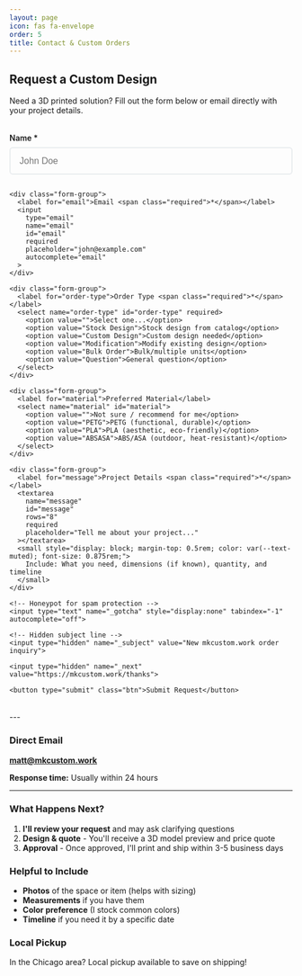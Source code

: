 ```yaml
---
layout: page
icon: fas fa-envelope
order: 5
title: Contact & Custom Orders
---
```


<style>
.page-contact .contact-form { max-width: 600px; margin: 2rem 0; }
.page-contact .form-group { margin-bottom: 1.75rem; }
.page-contact .form-group label { display: block; margin-bottom: 0.5rem; font-weight: 600; color: var(--heading-color); }
.page-contact .form-group input,
.page-contact .form-group select,
.page-contact .form-group textarea { width: 100%; padding: 0.85rem 1rem; border: 2px solid #e9ecef; border-radius: 6px; background: var(--main-bg); color: var(--text-color); font-size: 1rem; transition: all 0.2s ease; }
[data-mode="dark"] .page-contact .form-group input,
[data-mode="dark"] .page-contact .form-group select,
[data-mode="dark"] .page-contact .form-group textarea { border-color: #3d444d; }
.page-contact .form-group input:focus,
.page-contact .form-group select:focus,
.page-contact .form-group textarea:focus { outline: none; border-color: #2a7ae2; box-shadow: 0 0 0 3px rgba(42, 122, 226, 0.1); }
.page-contact .form-group select { appearance: none; background-image: url("data:image/svg+xml,%3Csvg xmlns='http://www.w3.org/2000/svg' width='12' height='12' viewBox='0 0 12 12'%3E%3Cpath fill='%23666' d='M6 9L1 4h10z'/%3E%3C/svg%3E"); background-repeat: no-repeat; background-position: right 1rem center; padding-right: 2.5rem; cursor: pointer; }
[data-mode="dark"] .page-contact .form-group select { background-image: url("data:image/svg+xml,%3Csvg xmlns='http://www.w3.org/2000/svg' width='12' height='12' viewBox='0 0 12 12'%3E%3Cpath fill='%23aaa' d='M6 9L1 4h10z'/%3E%3C/svg%3E"); }
.page-contact .form-group textarea { resize: vertical; min-height: 140px; }
.page-contact .contact-form button[type="submit"] { background: #2a7ae2; color: #ffffff !important; padding: 0.85rem 2.5rem; border: none; border-radius: 6px; font-size: 1rem; font-weight: 600; cursor: pointer; transition: all 0.2s ease; margin-top: 0.5rem; }
.page-contact .contact-form button[type="submit"]:hover { background: #1e6fd6; transform: translateY(-1px); box-shadow: 0 4px 12px rgba(0, 0, 0, 0.15); }
@media (max-width: 768px) { .page-contact .contact-form button[type="submit"] { width: 100%; } }
</style>

## Request a Custom Design

Need a 3D printed solution? Fill out the form below or email directly with your project details.

<div class="page-contact">
  <form action="https://formspree.io/f/mgvnkjer" method="POST" class="contact-form">
    <div class="form-group">
      <label for="name">Name <span class="required">*</span></label>
      <input 
        type="text" 
        name="name" 
        id="name" 
        required 
        placeholder="John Doe"
        autocomplete="name"
      >
    </div>

    <div class="form-group">
      <label for="email">Email <span class="required">*</span></label>
      <input 
        type="email" 
        name="email" 
        id="email" 
        required 
        placeholder="john@example.com"
        autocomplete="email"
      >
    </div>

    <div class="form-group">
      <label for="order-type">Order Type <span class="required">*</span></label>
      <select name="order-type" id="order-type" required>
        <option value="">Select one...</option>
        <option value="Stock Design">Stock design from catalog</option>
        <option value="Custom Design">Custom design needed</option>
        <option value="Modification">Modify existing design</option>
        <option value="Bulk Order">Bulk/multiple units</option>
        <option value="Question">General question</option>
      </select>
    </div>

    <div class="form-group">
      <label for="material">Preferred Material</label>
      <select name="material" id="material">
        <option value="">Not sure / recommend for me</option>
        <option value="PETG">PETG (functional, durable)</option>
        <option value="PLA">PLA (aesthetic, eco-friendly)</option>
        <option value="ABSASA">ABS/ASA (outdoor, heat-resistant)</option>
      </select>
    </div>

    <div class="form-group">
      <label for="message">Project Details <span class="required">*</span></label>
      <textarea 
        name="message" 
        id="message" 
        rows="8" 
        required 
        placeholder="Tell me about your project..."
      ></textarea>
      <small style="display: block; margin-top: 0.5rem; color: var(--text-muted); font-size: 0.875rem;">
        Include: What you need, dimensions (if known), quantity, and timeline
      </small>
    </div>

    <!-- Honeypot for spam protection -->
    <input type="text" name="_gotcha" style="display:none" tabindex="-1" autocomplete="off">
    
    <!-- Hidden subject line -->
    <input type="hidden" name="_subject" value="New mkcustom.work order inquiry">

    <input type="hidden" name="_next" value="https://mkcustom.work/thanks">

    <button type="submit" class="btn">Submit Request</button>
  </form>
</div>
---

### Direct Email

**[matt@mkcustom.work](mailto:matt@mkcustom.work)**

**Response time:** Usually within 24 hours

---

### What Happens Next?

1. **I'll review your request** and may ask clarifying questions
2. **Design & quote** - You'll receive a 3D model preview and price quote
3. **Approval** - Once approved, I'll print and ship within 3-5 business days

### Helpful to Include

- **Photos** of the space or item (helps with sizing)
- **Measurements** if you have them
- **Color preference** (I stock common colors)
- **Timeline** if you need it by a specific date

### Local Pickup

In the Chicago area? Local pickup available to save on shipping!
